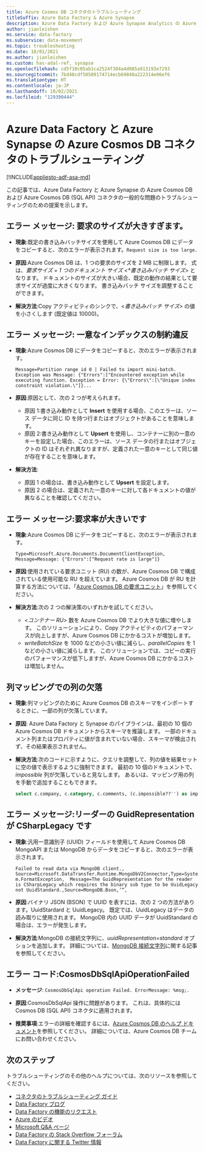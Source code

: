 ```yaml
---
title: Azure Cosmos DB コネクタのトラブルシューティング
titleSuffix: Azure Data Factory & Azure Synapse
description: Azure Data Factory および Azure Synapse Analytics の Azure Cosmos DB および Azure Cosmos DB (SQL API) コネクタの問題のトラブルシューティングの方法について説明します。
author: jianleishen
ms.service: data-factory
ms.subservice: data-movement
ms.topic: troubleshooting
ms.date: 10/01/2021
ms.author: jianleishen
ms.custom: has-adal-ref, synapse
ms.openlocfilehash: cd5f10c05ab1ca2524f384a4d085a913193e7293
ms.sourcegitcommit: 7bd48cdf50509174714ecb69848a222314e06ef6
ms.translationtype: HT
ms.contentlocale: ja-JP
ms.lasthandoff: 10/02/2021
ms.locfileid: "129390444"
---
```

# <a name="troubleshoot-the-azure-cosmos-db-connector-in-azure-data-factory-and-azure-synapse"></a>Azure Data Factory と Azure Synapse の Azure Cosmos DB コネクタのトラブルシューティング

[!INCLUDE[appliesto-adf-asa-md](includes/appliesto-adf-asa-md.md)]

この記事では、Azure Data Factory と Azure Synapse の Azure Cosmos DB および Azure Cosmos DB (SQL API) コネクタの一般的な問題のトラブルシューティングのための提案を示します。

## <a name="error-message-request-size-is-too-large"></a>エラー メッセージ: 要求のサイズが大きすぎます。

- **現象**:既定の書き込みバッチサイズを使用して Azure Cosmos DB にデータをコピーすると、次のエラーが表示されます。`Request size is too large.`

- **原因**:Azure Cosmos DB は、1 つの要求のサイズを 2 MB に制限します。 式は、*要求サイズ = 1 つのドキュメント サイズ <\*書き込みバッチ サイズ*> となります。 ドキュメントのサイズが大きい場合、既定の動作の結果として要求サイズが過度に大きくなります。 書き込みバッチ サイズを調整することができます。

- **解決方法**:Copy アクティビティのシンクで、<*書き込みバッチ サイズ*> の値を小さくします (既定値は 10000)。

## <a name="error-message-unique-index-constraint-violation"></a>エラー メッセージ: 一意なインデックスの制約違反

- **現象**:Azure Cosmos DB にデータをコピーすると、次のエラーが表示されます。

    `Message=Partition range id 0 | Failed to import mini-batch. 
    Exception was Message: {"Errors":["Encountered exception while executing function. Exception = Error: {\"Errors\":[\"Unique index constraint violation.\"]}...`

- **原因**:原因として、次の 2 つが考えられます。

    - 原因 1:書き込み動作として **Insert** を使用する場合、このエラーは、ソース データに同じ ID を持つ行またはオブジェクトがあることを意味します。
    - 原因 2:書き込み動作として **Upsert** を使用し、コンテナーに別の一意のキーを設定した場合、このエラーは、ソース データの行またはオブジェクトの ID はそれぞれ異なりますが、定義された一意のキーとして同じ値が存在することを意味します。

- **解決方法**: 

    - 原因 1 の場合は、書き込み動作として **Upsert** を設定します。
    - 原因 2 の場合は、定義された一意のキーに対して各ドキュメントの値が異なることを確認してください。

## <a name="error-message-request-rate-is-large"></a>エラー メッセージ:要求率が大きいです

- **現象**:Azure Cosmos DB にデータをコピーすると、次のエラーが表示されます。

    `Type=Microsoft.Azure.Documents.DocumentClientException,
    Message=Message: {"Errors":["Request rate is large"]}`

- **原因**:使用されている要求ユニット (RU) の数が、Azure Cosmos DB で構成されている使用可能な RU を超えています。 Azure Cosmos DB が RU を計算する方法については、「[Azure Cosmos DB の要求ユニット](../cosmos-db/request-units.md#request-unit-considerations)」を参照してください。

- **解決方法**:次の 2 つの解決策のいずれかを試してください。

    - <*コンテナー RU*> 数を Azure Cosmos DB でより大きな値に増やします。 このソリューションにより、Copy アクティビティのパフォーマンスが向上しますが、Azure Cosmos DB にかかるコストが増加します。 
    - *writeBatchSize* を 1000 などの小さい値に減らし、*parallelCopies* を 1 などの小さい値に減らします。 このソリューションでは、コピーの実行のパフォーマンスが低下しますが、Azure Cosmos DB にかかるコストは増加しません。

## <a name="columns-missing-in-column-mapping"></a>列マッピングでの列の欠落

- **現象**:列マッピングのために Azure Cosmos DB のスキーマをインポートするときに、一部の列が欠落しています。 

- **原因**: Azure Data Factory と Synapse のパイプラインは、最初の 10 個の Azure Cosmos DB ドキュメントからスキーマを推論します。 一部のドキュメント列またはプロパティに値が含まれていない場合、スキーマが検出されず、その結果表示されません。

- **解決方法**:次のコードに示すように、クエリを調整して、列の値を結果セットに空の値で表示するように強制できます。 最初の 10 個のドキュメントで、*impossible* 列が欠落していると見なします。 あるいは、マッピング用の列を手動で追加することもできます。

    ```sql
    select c.company, c.category, c.comments, (c.impossible??'') as impossible from c
    ```

## <a name="error-message-the-guidrepresentation-for-the-reader-is-csharplegacy"></a>エラー メッセージ:リーダーの GuidRepresentation が CSharpLegacy です

- **現象**:汎用一意識別子 (UUID) フィールドを使用して Azure Cosmos DB MongoAPI または MongoDB からデータをコピーすると、次のエラーが表示されます。

    `Failed to read data via MongoDB client., 
    Source=Microsoft.DataTransfer.Runtime.MongoDbV2Connector,Type=System.FormatException, 
    Message=The GuidRepresentation for the reader is CSharpLegacy which requires the binary sub type to be UuidLegacy not UuidStandard.,Source=MongoDB.Bson,’“,`

- **原因**:バイナリ JSON (BSON) で UUID を表すには、次の 2 つの方法があります。UuidStardard と UuidLegacy。 既定では、UuidLegacy はデータの読み取りに使用されます。 MongoDB 内の UUID データが UuidStandard の場合は、エラーが発生します。

- **解決方法**:MongoDB の接続文字列に、*uuidRepresentation=standard* オプションを追加します。 詳細については、[MongoDB 接続文字列](connector-mongodb.md#linked-service-properties)に関する記事を参照してください。

## <a name="error-code-cosmosdbsqlapioperationfailed"></a>エラー コード:CosmosDbSqlApiOperationFailed

- **メッセージ**: `CosmosDbSqlApi operation Failed. ErrorMessage: %msg;.`

- **原因**:CosmosDbSqlApi 操作に問題があります。  これは、具体的には Cosmos DB (SQL API) コネクタに適用されます。

- **推奨事項**:エラーの詳細を確認するには、[Azure Cosmos DB のヘルプ ドキュメント](../cosmos-db/troubleshoot-dot-net-sdk.md)を参照してください。 詳細については、Azure Cosmos DB チームにお問い合わせください。

## <a name="next-steps"></a>次のステップ

トラブルシューティングのその他のヘルプについては、次のリソースを参照してください。

- [コネクタのトラブルシューティング ガイド](connector-troubleshoot-guide.md)
- [Data Factory ブログ](https://azure.microsoft.com/blog/tag/azure-data-factory/)
- [Data Factory の機能のリクエスト](/answers/topics/azure-data-factory.html)
- [Azure のビデオ](https://azure.microsoft.com/resources/videos/index/?sort=newest&services=data-factory)
- [Microsoft Q&A ページ](/answers/topics/azure-data-factory.html)
- [Data Factory の Stack Overflow フォーラム](https://stackoverflow.com/questions/tagged/azure-data-factory)
- [Data Factory に関する Twitter 情報](https://twitter.com/hashtag/DataFactory)

